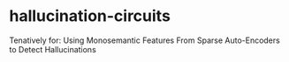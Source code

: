 # hallucination-circuits
Tenatively for: Using Monosemantic Features From Sparse Auto-Encoders to Detect Hallucinations
